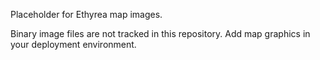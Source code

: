 Placeholder for Ethyrea map images.

Binary image files are not tracked in this repository. Add map graphics in your deployment environment.
